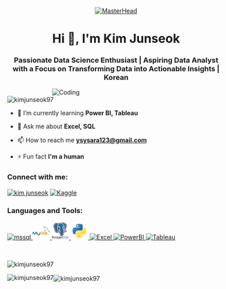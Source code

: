 <div style="width: 100%; display: flex; justify-content: center; align-items: center;">
  <a href="#">
    <img src="https://media.licdn.com/dms/image/C5612AQEMPu8XCaxSrg/article-cover_image-shrink_600_2000/0/1586397054105?e=2147483647&v=beta&t=WsUtS11iPM9CpUbbfPTBiptDd3kAcbhVai3YkeBAP0g" alt="MasterHead" width="2000" height="600">
  </a>
</div>





<h1 align="center">Hi 👋, I'm Kim Junseok</h1>
<h3 align="center">Passionate Data Science Enthusiast | Aspiring Data Analyst with a Focus on Transforming Data into Actionable Insights | Korean</h3>

<img align="right" alt="Coding" width="400" src="https://miro.medium.com/v2/resize:fit:900/1*YCrp0Z8mAOe2IUV9XmlEDw.gif">

<p align="left"> <img src="https://komarev.com/ghpvc/?username=kimjunseok97&label=Profile%20views&color=0e75b6&style=flat" alt="kimjunseok97" /> </p>

- 🌱 I’m currently learning **Power BI, Tableau**

- 💬 Ask me about **Excel, SQL**

- 📫 How to reach me **ysysara123@gmail.com**

- ⚡ Fun fact **I'm a human**

<h3 align="left">Connect with me:</h3>
<p align="left">
<a href="https://linkedin.com/in/kim junseok" target="blank"><img align="center" src="https://raw.githubusercontent.com/rahuldkjain/github-profile-readme-generator/master/src/images/icons/Social/linked-in-alt.svg" alt="kim junseok" height="30" width="40" /></a>
<a href="https://kaggle.com/" target="blank">
  <img align="center" src="https://raw.githubusercontent.com/rahuldkjain/github-profile-readme-generator/master/src/images/icons/Social/kaggle.svg" alt="Kaggle" height="30" width="40" />
</a>


<h3 align="left">Languages and Tools:</h3>
<p align="left">
  <a href="https://www.microsoft.com/en-us/sql-server" target="_blank" rel="noreferrer">
    <img src="https://www.svgrepo.com/show/303229/microsoft-sql-server-logo.svg" alt="mssql" width="40" height="40"/>
  </a>
  <a href="https://www.mysql.com/" target="_blank" rel="noreferrer">
    <img src="https://raw.githubusercontent.com/devicons/devicon/master/icons/mysql/mysql-original-wordmark.svg" alt="mysql" width="40" height="40"/>
  </a>
  <a href="https://www.postgresql.org" target="_blank" rel="noreferrer">
    <img src="https://raw.githubusercontent.com/devicons/devicon/master/icons/postgresql/postgresql-original-wordmark.svg" alt="postgresql" width="40" height="40"/>
  </a>
  <a href="https://www.python.org" target="_blank" rel="noreferrer">
    <img src="https://raw.githubusercontent.com/devicons/devicon/master/icons/python/python-original.svg" alt="python" width="40" height="40"/>
  </a>
  <a href="https://www.microsoft.com/en-us/microsoft-365/excel" target="_blank" rel="noreferrer">
    <img src="https://www.svgrepo.com/show/452066/ms-excel.svg" alt="Excel" width="40" height="40"/>
  </a>
  <a href="https://www.microsoft.com/en-us/power-platform/products/power-bi" target="_blank" rel="noreferrer">
    <img src="https://powerbi.microsoft.com/pictures/shared/social/social-default-image.png" alt="PowerBI" width="40" height="40"/>
  </a>
  <a href="https://www.tableau.com/trial/tableau-software?d=7013y000002ExxpAAC&nc=7013y000002EykIAAS&utm_content=7013y000002ExxpAAC&utm_source=google&utm_medium=paid_search&utm_campaign=21198912846&utm_adgroup=159894453726&utm_term=tableau&utm_matchtype=e&gad_source=1&gclid=CjwKCAjwvKi4BhABEiwAH2gcwy0L16HrhmJoBYEZ3mwA90yc_nM4jGjDZ3bHz81fCK2dbDYIVZqAqRoC9JEQAvD_BwE&gclsrc=aw.ds" target="_blank" rel="noreferrer">
    <img src="https://www.svgrepo.com/show/354428/tableau-icon.svg" alt="Tableau" width="40" height="40"/>
  </a>
</p>

&nbsp;
<p><img align="center" src="https://github-readme-stats.vercel.app/api/top-langs?username=kimjunseok97&show_icons=true&locale=en&layout=compact" alt="kimjunseok97" /></p>

<p> <img align="left" src="https://github-readme-stats.vercel.app/api?username=kimjunseok97&show_icons=true&locale=en" alt="kimjunseok97" /></p>

<p> <img align="center" src="https://github-readme-streak-stats.herokuapp.com/?user=kimjunseok97&" alt="kimjunseok97" /></p>
